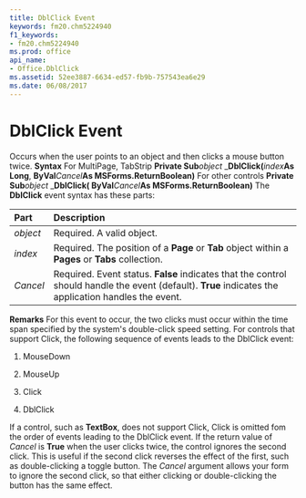 ```yaml
---
title: DblClick Event
keywords: fm20.chm5224940
f1_keywords:
- fm20.chm5224940
ms.prod: office
api_name:
- Office.DblClick
ms.assetid: 52ee3887-6634-ed57-fb9b-757543ea6e29
ms.date: 06/08/2017
---
```



# DblClick Event



Occurs when the user points to an object and then clicks a mouse button twice.
 **Syntax**
For MultiPage, TabStrip **Private Sub**_object_ _**DblClick(**_index_**As Long**, **ByVal**_Cancel_**As MSForms.ReturnBoolean)**
For other controls **Private Sub**_object_ _**DblClick( ByVal**_Cancel_**As MSForms.ReturnBoolean)**
The  **DblClick** event syntax has these parts:


|**Part**|**Description**|
|:-----|:-----|
| _object_|Required. A valid object.|
| _index_|Required. The position of a  **Page** or **Tab** object within a **Pages** or **Tabs** collection.|
| _Cancel_|Required. Event status.  **False** indicates that the control should handle the event (default). **True** indicates the application handles the event.|

 **Remarks**
For this event to occur, the two clicks must occur within the time span specified by the system's double-click speed setting.
For controls that support Click, the following sequence of events leads to the DblClick event:


1. MouseDown
    
2. MouseUp
    
3. Click
    
4. DblClick
    

If a control, such as  **TextBox**, does not support Click, Click is omitted fom the order of events leading to the DblClick event.
If the return value of  _Cancel_ is **True** when the user clicks twice, the control ignores the second click. This is useful if the second click reverses the effect of the first, such as double-clicking a toggle button. The _Cancel_ argument allows your form to ignore the second click, so that either clicking or double-clicking the button has the same effect.

